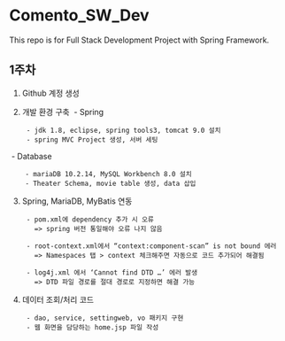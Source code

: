 # Comento_SW_Dev
This repo is for Full Stack Development Project with Spring Framework.

## 1주차

1. Github 계정 생성

2. 개발 환경 구축
&nbsp;- Spring

		- jdk 1.8, eclipse, spring tools3, tomcat 9.0 설치
		- spring MVC Project 생성, 서버 세팅
&nbsp;- Database

		- mariaDB 10.2.14, MySQL Workbench 8.0 설치
		- Theater Schema, movie table 생성, data 삽입
		
3. Spring, MariaDB, MyBatis 연동

		- pom.xml에 dependency 추가 시 오류
		  => spring 버전 통일해야 오류 나지 않음
		  
		- root-context.xml에서 “context:component-scan” is not bound 에러
		  => Namespaces 탭 > context 체크해주면 자동으로 코드 추가되어 해결됨
		  
  		- log4j.xml 에서 ‘Cannot find DTD …’ 에러 발생
		  => DTD 파일 경로를 절대 경로로 지정하면 해결 가능
		
4. 데이터 조회/처리 코드

  		- dao, service, settingweb, vo 패키지 구현
		- 웹 화면을 담당하는 home.jsp 파일 작성



